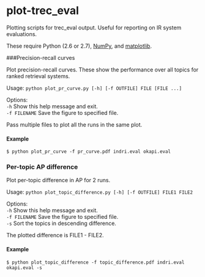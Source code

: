 plot-trec_eval
==============

Plotting scripts for trec_eval output. Useful for reporting on IR system evaluations.

These require Python (2.6 or 2.7), [NumPy](http://numpy.scipy.org/), and [matplotlib](http://matplotlib.org/).

###Precision-recall curves

Plot precision-recall curves. These show the performance over all topics for ranked retrieval systems.

Usage: `python plot_pr_curve.py [-h] [-f OUTFILE] FILE [FILE ...]`

Options:   
`-h` Show this help message and exit.   
`-f FILENAME` Save the figure to specified file.   

Pass multiple files to plot all the runs in the same plot.

#### Example

`$ python plot_pr_curve -f pr_curve.pdf indri.eval okapi.eval`

### Per-topic AP difference

Plot per-topic difference in AP for 2 runs.

Usage: `python plot_topic_difference.py [-h] [-f OUTFILE] FILE1 FILE2`

Options:   
`-h` Show this help message and exit.   
`-f FILENAME` Save the figure to specified file.   
`-s` Sort the topics in descending difference.   

The plotted difference is FILE1 - FILE2.

#### Example

`$ python plot_topic_difference -f topic_difference.pdf indri.eval okapi.eval -s`